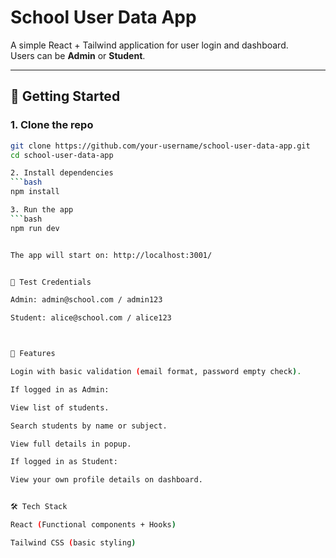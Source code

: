 # School User Data App

A simple React + Tailwind application for user login and dashboard.  
Users can be **Admin** or **Student**.

---

## 🚀 Getting Started

### 1. Clone the repo
```bash
git clone https://github.com/your-username/school-user-data-app.git
cd school-user-data-app

2. Install dependencies
```bash
npm install

3. Run the app
```bash
npm run dev


The app will start on: http://localhost:3001/


🔑 Test Credentials

Admin: admin@school.com / admin123

Student: alice@school.com / alice123



📂 Features

Login with basic validation (email format, password empty check).

If logged in as Admin:

View list of students.

Search students by name or subject.

View full details in popup.

If logged in as Student:

View your own profile details on dashboard.


🛠 Tech Stack

React (Functional components + Hooks)

Tailwind CSS (basic styling)
